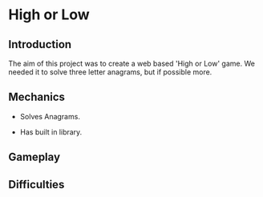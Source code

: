 # High or Low

## Introduction

The aim of this project was to create a web based 'High or Low' game. We needed it to solve three letter anagrams, but if possible more.

## Mechanics

- Solves Anagrams.

- Has built in library.

## Gameplay

## Difficulties
  




